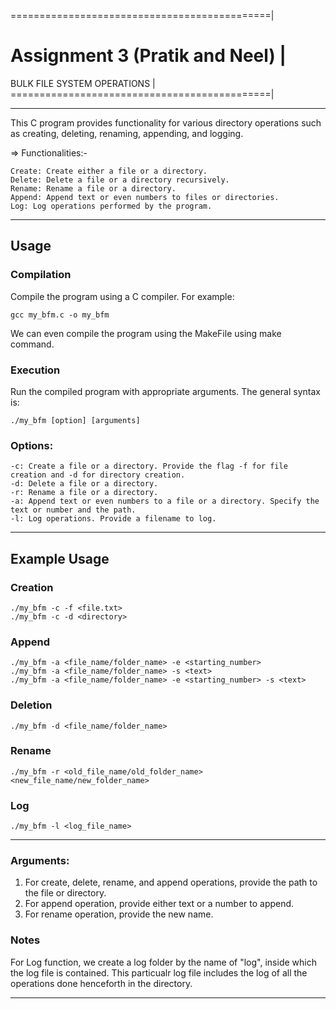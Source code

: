 =============================================|
# Assignment 3 (Pratik and Neel)             | 
BULK FILE SYSTEM OPERATIONS                  |
=============================================|


-----------------------------------------------------------------------------------------------------

This C program provides functionality for various directory operations such as creating, deleting, renaming, appending, and logging.

=> Functionalities:- 

    Create: Create either a file or a directory.
    Delete: Delete a file or a directory recursively.
    Rename: Rename a file or a directory.
    Append: Append text or even numbers to files or directories.
    Log: Log operations performed by the program.

-----------------------------------------------------------------------------------------------------


## Usage

### Compilation

Compile the program using a C compiler. For example:

	gcc my_bfm.c -o my_bfm

We can even compile the program using the MakeFile using make command. 

### Execution

Run the compiled program with appropriate arguments. The general syntax is:

	./my_bfm [option] [arguments]

### Options:

    -c: Create a file or a directory. Provide the flag -f for file creation and -d for directory creation.
    -d: Delete a file or a directory.
    -r: Rename a file or a directory.
    -a: Append text or even numbers to a file or a directory. Specify the text or number and the path.
    -l: Log operations. Provide a filename to log.

-----------------------------------------------------------------------------------------------------


## Example Usage

### Creation
	./my_bfm -c -f <file.txt>
	./my_bfm -c -d <directory>
	
### Append
	./my_bfm -a <file_name/folder_name> -e <starting_number>
	./my_bfm -a <file_name/folder_name> -s <text>
	./my_bfm -a <file_name/folder_name> -e <starting_number> -s <text>

### Deletion
	./my_bfm -d <file_name/folder_name>
	
### Rename
	./my_bfm -r <old_file_name/old_folder_name> <new_file_name/new_folder_name>

### Log
	./my_bfm -l <log_file_name>


-----------------------------------------------------------------------------------------------------


### Arguments:

1. For create, delete, rename, and append operations, provide the path to the file or directory.
2. For append operation, provide either text or a number to append.
3. For rename operation, provide the new name.

### Notes

For Log function, we create a log folder by the name of "log", inside which the log file is contained. This particualr log file includes the log of all the operations done henceforth in the directory.

-----------------------------------------------------------------------------------------------------------



